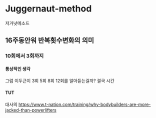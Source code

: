 # Juggernaut-method
저거넛메소드

## 16주동안워 반복횟수변화의 의미 
### 10회에서 3회까지
#### 통상적인 생각

그럼 이두근이 3회 5회 8회 12회를 알아듣는걸까?
결국 시간
#### TUT
대사의 
https://www.t-nation.com/training/why-bodybuilders-are-more-jacked-than-powerlifters

